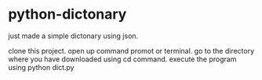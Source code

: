 # python-dictonary

just made a simple dictonary using json.

clone this project.
open up command  promot or terminal.
go to the directory where you have downloaded using cd command.
execute the program using python dict.py 
